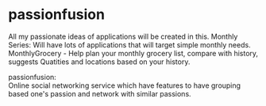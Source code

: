 passionfusion
=============
All my passionate ideas of applications will be created in this.
Monthly Series:
        Will have lots of applications that will target simple monthly needs.
          MonthlyGrocery - Help plan your monthly grocery list, compare with history, suggests Quatities and locations based on your history.
          
passionfusion:          
Online social networking service which have features to have grouping based one's passion and network with similar passions.
